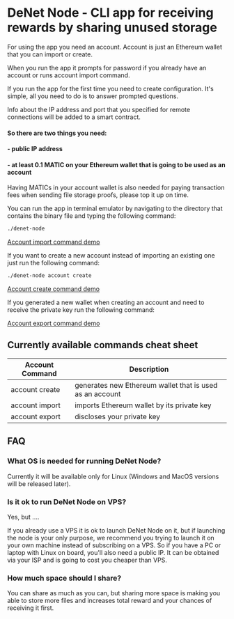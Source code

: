 # DeNet Node - CLI app for receiving rewards by sharing unused storage

For using the app you need an account. Account is just an Ethereum wallet that you can import or create.

When you run the app it prompts for password if you already have an account or runs account import command. 

If you run the app for the first time you need to create configuration. It's simple, all you need to do is to answer prompted questions.

Info about the IP address and port that you specified for remote connections will be added to a smart contract. 
#### So there are two things you need:
#### - public IP address
#### - at least 0.1 MATIC on your Ethereum wallet that is going to be used as an account

Having MATICs in your account wallet is also needed for paying transaction fees when sending file storage proofs, please top it up on time.

You can run the app in terminal emulator by navigating to the directory that contains the binary file and typing the following command: 

```bash
./denet-node
```

[Account import command demo](https://www.youtube.com/watch?v=vVRMHlqLA0w)

If you want to create a new account instead of importing an existing one just run the following command:

```bash
./denet-node account create
```

[Account create command demo](https://www.youtube.com/watch?v=So8VAjv9o1Y)

If you generated a new wallet when creating an account and need to receive the private key run the following command: 

[Account export command demo](https://www.youtube.com/watch?v=bnstbPGdjKY)

## Currently available commands cheat sheet

| Account Command | Description |
|---|---|
| account create | generates new Ethereum wallet that is used as an account |
| account import | imports Ethereum wallet by its private key |
| account export | discloses your private key |

## FAQ

### What OS is needed for running DeNet Node?

Currently it will be available only for Linux (Windows and MacOS versions will be released later).

### Is it ok to run DeNet Node on VPS?

Yes, but ....

If you already use a VPS it is ok to launch DeNet Node on it, but if launching the node is your only purpose, we recommend you trying to launch it on your own machine instead of subscribing on a VPS. So if you have a PC or laptop with Linux on board, you'll also need a public IP. It can be obtained via your ISP and is going to cost you cheaper than VPS. 

### How much space should I share?

You can share as much as you can, but sharing more space is making you able to store more files and increases total reward and your chances of receiving it first. 



